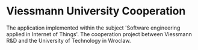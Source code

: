 # Viessmann University Cooperation
The application implemented within the subject 'Software engineering applied in Internet of Things'. The cooperation project between Viessmann R&D and the University of Technology in Wroclaw.
